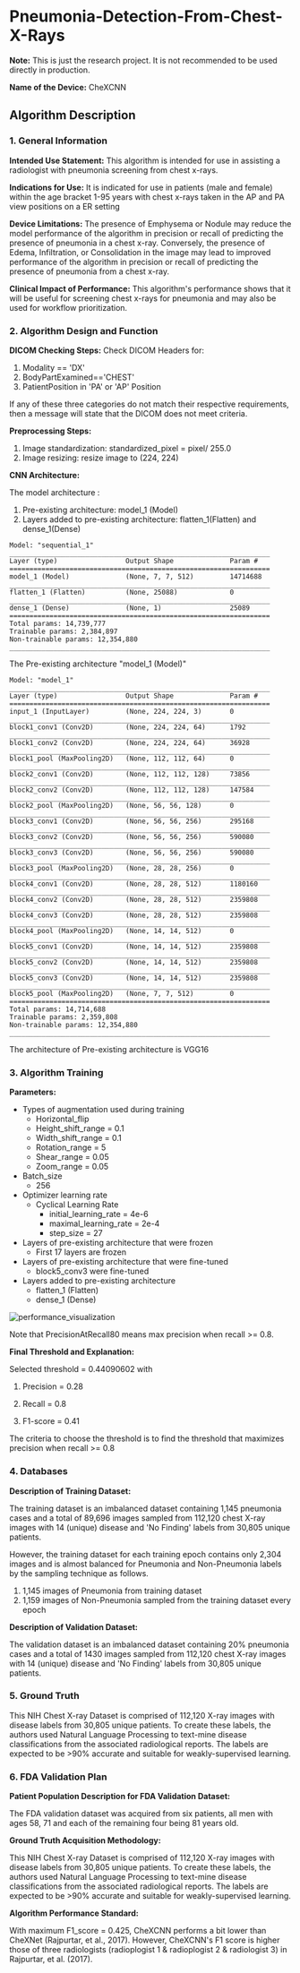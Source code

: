 # Pneumonia-Detection-From-Chest-X-Rays

**Note:** This is just the research project. It is not recommended to be used directly in production.

**Name of the Device:** CheXCNN

## Algorithm Description 

### 1. General Information

**Intended Use Statement:** This algorithm is intended for use in assisting a radiologist with pneumonia screening from chest x-rays.

**Indications for Use:** It is indicated for use in patients (male and female) within the age bracket 1-95 years with chest x-rays taken in the AP and PA view positions on a ER setting

**Device Limitations:** The presence of Emphysema or Nodule may reduce the model performance of the algorithm in precision or recall of predicting the presence of pneumonia in a chest x-ray. Conversely, the presence of Edema, Infiltration, or Consolidation in the image may lead to improved performance of the algorithm in precision or recall of predicting the presence of pneumonia from a chest x-ray.

**Clinical Impact of Performance:** This algorithm's performance shows that it will be useful for screening chest x-rays for pneumonia and may also be used for workflow prioritization.

### 2. Algorithm Design and Function

**DICOM Checking Steps:**  Check DICOM Headers for:

1. Modality == 'DX'
2. BodyPartExamined=='CHEST'
3. PatientPosition in 'PA' or 'AP' Position

If any of these three categories do not match their respective requirements, then a message will state that the DICOM does not meet criteria.

**Preprocessing Steps:** 

1. Image standardization:  standardized_pixel = pixel/ 255.0 
2. Image resizing: resize image to (224, 224)

**CNN Architecture:**

The model architecture :

1. Pre-existing architecture:  model_1 (Model) 
2. Layers added to pre-existing architecture: flatten_1(Flatten) and dense_1(Dense)

```
Model: "sequential_1"
_________________________________________________________________
Layer (type)                 Output Shape              Param #   
=================================================================
model_1 (Model)              (None, 7, 7, 512)         14714688  
_________________________________________________________________
flatten_1 (Flatten)          (None, 25088)             0         
_________________________________________________________________
dense_1 (Dense)              (None, 1)                 25089     
=================================================================
Total params: 14,739,777
Trainable params: 2,384,897
Non-trainable params: 12,354,880
_________________________________________________________________
```

The Pre-existing architecture "model_1 (Model)" 

```
Model: "model_1"
_________________________________________________________________
Layer (type)                 Output Shape              Param #   
=================================================================
input_1 (InputLayer)         (None, 224, 224, 3)       0         
_________________________________________________________________
block1_conv1 (Conv2D)        (None, 224, 224, 64)      1792      
_________________________________________________________________
block1_conv2 (Conv2D)        (None, 224, 224, 64)      36928     
_________________________________________________________________
block1_pool (MaxPooling2D)   (None, 112, 112, 64)      0         
_________________________________________________________________
block2_conv1 (Conv2D)        (None, 112, 112, 128)     73856     
_________________________________________________________________
block2_conv2 (Conv2D)        (None, 112, 112, 128)     147584    
_________________________________________________________________
block2_pool (MaxPooling2D)   (None, 56, 56, 128)       0         
_________________________________________________________________
block3_conv1 (Conv2D)        (None, 56, 56, 256)       295168    
_________________________________________________________________
block3_conv2 (Conv2D)        (None, 56, 56, 256)       590080    
_________________________________________________________________
block3_conv3 (Conv2D)        (None, 56, 56, 256)       590080    
_________________________________________________________________
block3_pool (MaxPooling2D)   (None, 28, 28, 256)       0         
_________________________________________________________________
block4_conv1 (Conv2D)        (None, 28, 28, 512)       1180160   
_________________________________________________________________
block4_conv2 (Conv2D)        (None, 28, 28, 512)       2359808   
_________________________________________________________________
block4_conv3 (Conv2D)        (None, 28, 28, 512)       2359808   
_________________________________________________________________
block4_pool (MaxPooling2D)   (None, 14, 14, 512)       0         
_________________________________________________________________
block5_conv1 (Conv2D)        (None, 14, 14, 512)       2359808   
_________________________________________________________________
block5_conv2 (Conv2D)        (None, 14, 14, 512)       2359808   
_________________________________________________________________
block5_conv3 (Conv2D)        (None, 14, 14, 512)       2359808   
_________________________________________________________________
block5_pool (MaxPooling2D)   (None, 7, 7, 512)         0         
=================================================================
Total params: 14,714,688
Trainable params: 2,359,808
Non-trainable params: 12,354,880
_________________________________________________________________
```

The architecture of Pre-existing architecture is VGG16

### 3. Algorithm Training

**Parameters:**

* Types of augmentation used during training
  * Horizontal_flip
  * Height_shift_range = 0.1
  * Width_shift_range = 0.1
  * Rotation_range = 5
  * Shear_range = 0.05
  * Zoom_range = 0.05
* Batch_size
  * 256
* Optimizer learning rate
  * Cyclical Learning Rate
    * initial_learning_rate = 4e-6
    * maximal_learning_rate = 2e-4
    * step_size = 27
* Layers of pre-existing architecture that were frozen
  * First 17 layers are frozen  
* Layers of pre-existing architecture that were fine-tuned
  * block5_conv3 were fine-tuned
* Layers added to pre-existing architecture
  * flatten_1 (Flatten) 
  * dense_1 (Dense)  

![performance_visualization](image/performance_visualization.png)

Note that PrecisionAtRecall80 means max precision when recall >= 0.8.

**Final Threshold and Explanation:** 

Selected threshold = 0.44090602 with

1. Precision = 0.28 

2. Recall = 0.8

3. F1-score = 0.41

The criteria to choose the threshold is to find the threshold that maximizes precision when recall >= 0.8

### 4. Databases

**Description of Training Dataset:** 

The training dataset is an imbalanced dataset containing 1,145 pneumonia cases and a total of 89,696 images sampled from 112,120 chest X-ray images with 14 (unique) disease and 'No Finding' labels from 30,805 unique patients.

However, the training dataset for each training epoch contains only 2,304  images and is almost balanced for Pneumonia and Non-Pneumonia labels by the sampling technique as follows.

1. 1,145 images of Pneumonia from training dataset
2. 1,159 images of Non-Pneumonia sampled from the training dataset every epoch 

**Description of Validation Dataset:** 

The validation dataset is an imbalanced dataset containing 20% pneumonia cases and a total of 1430 images sampled from 112,120 chest X-ray images with 14 (unique) disease and 'No Finding' labels from 30,805 unique patients.


### 5. Ground Truth

This NIH Chest X-ray Dataset is comprised of 112,120 X-ray images with disease labels from 30,805 unique patients. To create these labels, the authors used Natural Language Processing to text-mine disease classifications from the associated radiological reports. The labels are expected to be >90% accurate and suitable for weakly-supervised learning.

### 6. FDA Validation Plan

**Patient Population Description for FDA Validation Dataset:**

The FDA validation dataset was acquired from six patients, all men with ages 58, 71 and each of the remaining four being 81 years old.

**Ground Truth Acquisition Methodology:**

This NIH Chest X-ray Dataset is comprised of 112,120 X-ray images with disease labels from 30,805 unique patients. To create these labels, the authors used Natural Language Processing to text-mine disease classifications from the associated radiological reports. The labels are expected to be >90% accurate and suitable for weakly-supervised learning.

**Algorithm Performance Standard:**

With maximum F1_score = 0.425, CheXCNN performs a bit lower than CheXNet (Rajpurtar, et al., 2017). However, CheXCNN's F1 score is higher those of three radiologists (radioplogist 1 & radioplogist 2 & radiologist 3) in Rajpurtar, et al. (2017).

